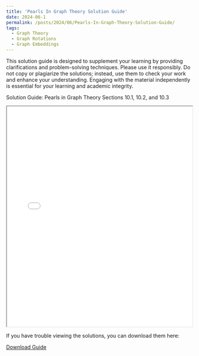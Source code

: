 ```yaml
---
title: 'Pearls In Graph Theory Solution Guide'
date: 2024-06-1
permalink: /posts/2024/06/Pearls-In-Graph-Theory-Solution-Guide/
tags:
  - Graph Theory
  - Graph Rotations
  - Graph Embeddings
---
```


This solution guide is designed to supplement your learning by providing clarifications and problem-solving techniques. Please use it responsibly. Do not copy or plagiarize the solutions; instead, use them to check your work and enhance your understanding. Engaging with the material independently is essential for your learning and academic integrity.

Solution Guide: Pearls in Graph Theory
Sections 10.1, 10.2, and 10.3


<iframe src="{{ site.baseurl }}/assets/PearlsInGraphTheoryCh10 (12).pdf" width="100%" height="600px">
    This browser does not support PDFs. Please download the PDF to view it: <a href="{{ site.baseurl }}/assets/PearlsInGraphTheoryCh10 (12).pdf">Download PDF</a>.
</iframe>

<p>If you have trouble viewing the solutions, you can download them here:</p>
<a href="{{ site.baseurl }}/assets/PearlsInGraphTheoryCh10 (12).pdf" class="btn btn-primary">Download Guide</a>
